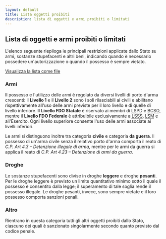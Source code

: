 ```yaml
---
layout: default
title: Lista oggetti proibiti
description: lista di oggetti e armi proibiti o limitati
---
```


<section class="content-section">
  <h2>Lista di oggetti e armi proibiti o limitati</h2>
  <p>
    L'elenco seguente riepiloga le principali restrizioni applicate dallo Stato
    su armi, sostanze stupefacenti e altri beni, indicando quando è necessario
    possedere un'autorizzazione o quando il possesso è sempre vietato.
  </p>
  <div class="button-group">
    <a class="button primary" href="https://docs.google.com/spreadsheets/d/1IvEXE0g5IyZ_D5AML_0qhJjEofw5zOkB-9Xd94U0NJo/edit?usp=sharing" target="_blank" rel="noopener">Visualizza la lista come file</a>
  </div>

  <h3>Armi</h3>
  <p>
    Il possesso e l'utilizzo delle armi è regolato da diversi livelli di porto
    d'arma crescenti: il <strong>Livello 1</strong> e il <strong>Livello 2</strong>
    sono i soli rilasciabili ai civili e abilitano rispettivamente all'uso delle
    armi previste per il loro livello e di quelle di livello inferiore. Il
    <strong>Livello FDO Statale</strong> è riservato ai membri di
    <abbr title="Los Santos Police Department">LSPD</abbr> e
    <abbr title="Blaine County Sheriff's Office">BCSO</abbr>, mentre il
    <strong>Livello FDO Federale</strong> è attribuibile esclusivamente a
    <abbr title="Los Santos Secret Service">LSSS</abbr>,
    <abbr title="Los Santos Marshals">LSM</abbr> e all'Esercito. Ogni livello
    superiore consente l'uso delle armi associate ai livelli inferiori.
  </p>
  <p>
    Le armi si distinguono inoltre tra categoria <strong>civile</strong> e
    categoria <strong>da guerra</strong>. Il possesso di un'arma civile senza il
    relativo porto d'arma comporta il reato di <em>C.P. Art 4.3 – Detenzione
    illegale di arma</em>, mentre per le armi da guerra si applica il reato di
    <em>C.P. Art 4.23 – Detenzione di armi da guerra</em>.
  </p>

  <h3>Droghe</h3>
  <p>
    Le sostanze stupefacenti sono divise in droghe <strong>leggere</strong> e
    droghe <strong>pesanti</strong>. Per le droghe leggere è previsto un limite
    quantitativo minimo sotto il quale il possesso è consentito dalla legge; il
    superamento di tale soglia rende il possesso illegale. Le droghe pesanti,
    invece, sono sempre vietate e il loro possesso comporta sanzioni penali.
  </p>

  <h3>Altro</h3>
  <p>
    Rientrano in questa categoria tutti gli altri oggetti proibiti dallo Stato,
    ciascuno dei quali è sanzionato singolarmente secondo quanto previsto dal
    codice penale.
  </p>
</section>

